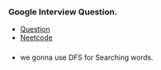 ### Google Interview Question.
* [Question](https://leetcode.com/problems/design-add-and-search-words-data-structure)
* [Neetcode](https://www.youtube.com/watch?v=BTf05gs_8iU)


###
* we gonna use DFS for Searching words.
